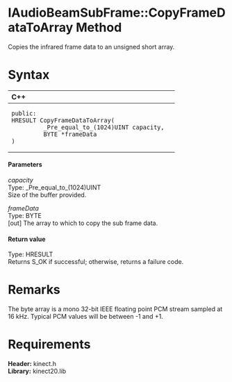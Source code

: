 IAudioBeamSubFrame::CopyFrameDataToArray Method  
===============================================  

Copies the infrared frame data to an unsigned short array. <span id="syntaxSection"></span>

Syntax  
======  

<table>
<colgroup>
<col width="100%" />
</colgroup>
<thead>
<tr class="header">
<th align="left">C++</th>
</tr>
</thead>
<tbody>
<tr class="odd">
<td align="left"><pre><code>public:  
HRESULT CopyFrameDataToArray(  
         _Pre_equal_to_(1024)UINT capacity,  
         BYTE *frameData  
)</code></pre></td>
</tr>
</tbody>
</table>

<span id="ID4EG"></span>
#### Parameters  

*capacity*    
Type: \_Pre\_equal\_to\_(1024)UINT  
Size of the buffer provided.  

*frameData*    
Type: BYTE  
[out] The array to which to copy the sub frame data.  

<span id="ID4EP"></span>
#### Return value  

Type: HRESULT  
Returns S\_OK if successful; otherwise, returns a failure code.  

<span id="remarks"></span>

Remarks  
=======  

The byte array is a mono 32-bit IEEE floating point PCM stream sampled at 16 kHz. Typical PCM values will be between -1 and +1.  

<span id="requirements"></span>

Requirements  
============  

**Header:** kinect.h  
**Library:** kinect20.lib  



<!--Please do not edit the data in the comment block below.-->
<!--
TOCTitle : CopyFrameDataToArray Method
RLTitle : IAudioBeamSubFrame::CopyFrameDataToArray Method
KeywordK : CopyFrameDataToArray method
KeywordK : IAudioBeamSubFrame::CopyFrameDataToArray method
KeywordF : IAudioBeamSubFrame::CopyFrameDataToArray
KeywordF : CopyFrameDataToArray
KeywordF : Microsoft.Kinect.kinect.IAudioBeamSubFrame.CopyFrameDataToArray(_Pre_equal_to_(1024)UINT,BYTE@)
KeywordA : M:Microsoft.Kinect.kinect.IAudioBeamSubFrame.CopyFrameDataToArray(_Pre_equal_to_(1024)UINT,BYTE@)
AssetID : M:Microsoft.Kinect.kinect.IAudioBeamSubFrame.CopyFrameDataToArray(_Pre_equal_to_(1024)UINT,BYTE@)
Locale : en-us
CommunityContent : 1
APIType : Managed
APILocation : 
APIName : Microsoft.Kinect.kinect.IAudioBeamSubFrame::CopyFrameDataToArray
TargetOS : Windows
TopicType : kbSyntax
DevLang : C++
DocSet : K4Wv2
ProjType : K4Wv2Proj
Technology : Kinect for Windows
Product : Kinect for Windows SDK v2
productversion : 20
-->
